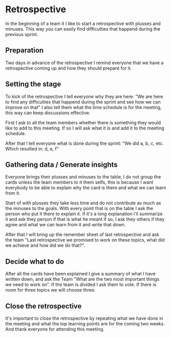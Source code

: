 # Retrospective
In the beginning of a team it I like to start a retrospective with plusses and minuses.
  This way you can easily find difficulties that happend during the previous sprint.

## Preparation
Two days in advance of the retrospective I remind everyone that we have a retrospective coming up and how they should prepare for it.

## Setting the stage
To kick of the retrospective I tell everyone why they are here:
  "We are here to find any difficulties that happend during the sprint and see how we can improve on that"
I also tell them what the time schedule is for the meeting, this way can keep discussions effective.  

First I ask to all the team members whether there is something they would like to add to this meeting. If so I will ask what it is and add it to the meeting schedule.

After that I tell everyone what is done during the sprint:
  "We did a, b, c, etc. Which resulted in: d, e, f"

## Gathering data / Generate insights
Everyone brings their plusses and minuses to the table, I do not group the cards unless the team members to it them selfs, this is because I want everybody to be able to explain why the card is there and what we can learn from it.

Start of with plusses they take less time and do not contribute as much as the minuses to the goals. With every point that is on the table I ask the person who put it there to explain it. If it's a long explanation i'll summarize it and ask they person if that is what he meant if so, I ask they others if they agree and what we can learn from it and write that down.

After that I will bring up the remember sheet of last retrospective and ask the team "Last retrospective we promised to work on these topics, what did we achieve and how did we do that?".

## Decide what to do
After all the cards have been explained I give a summary of what I have written down, and ask the Team "What are the two most important things we need to work on". If the team is divided I ask them to vote. If there is room for three topics we will choose three.

## Close the retrospective
It's important to close the retrospective by repeating what we have done in the meeting and what the top learning points are for the coming two weeks. And thank everyone for attending this meeting.
